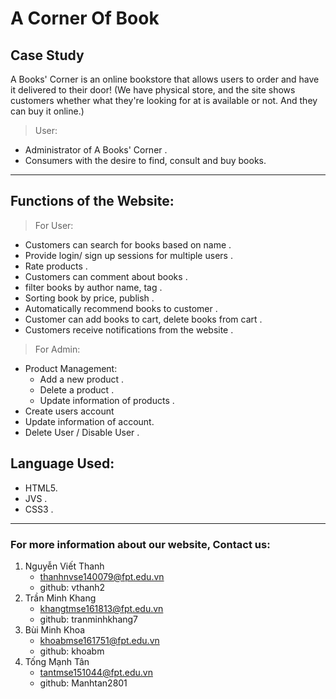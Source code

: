 # A Corner Of Book

## Case Study
A Books' Corner is an online bookstore that allows users to order and have it delivered to their door!
(We have physical store, and the site shows customers whether what they're looking for at is available or not. And they can buy it online.)

> User:
* Administrator of A Books' Corner . 
* Consumers with the desire to find, consult and buy books.
-----------------------
## Functions of the Website:

> For User:
-	Customers can search for books based on name .
-	Provide login/ sign up sessions for multiple users .
-	Rate products . 
-	Customers can comment about books .
-	filter books by author name, tag .
-	Sorting book by price, publish .
-	Automatically recommend books to customer .
-	Customer can add books to cart, delete books from cart .
-	Customers receive notifications from the website .
> For Admin:
- Product Management:
  * Add a new product .
  * Delete a product .
  * Update information of products .
- Create users account
- Update information of account.  
- Delete User / Disable User .

 ## Language Used:

 - HTML5.
 - JVS .
 - CSS3 .
 
 ****************************
 ### For more information about our website, Contact us:
 1. Nguyễn Viết Thanh
    * thanhnvse140079@fpt.edu.vn
    * github: vthanh2
 2. Trần Minh Khang
    * khangtmse161813@fpt.edu.vn
    * github: tranminhkhang7 
 3. Bùi Minh Khoa
    * khoabmse161751@fpt.edu.vn
    * github: khoabm
 4. Tống Mạnh Tân
    * tantmse151044@fpt.edu.vn
    * github: Manhtan2801

 
